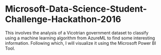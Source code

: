 # Microsoft-Data-Science-Student-Challenge-Hackathon-2016
This involves the analysis of a Vicotrian government dataset to classify using a machine learning algorithm from AzureML to find some interesting information. Following which, I will visualize it using the Microsoft Power BI Tool.
